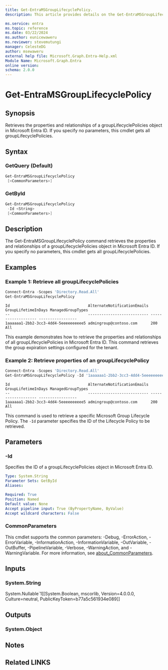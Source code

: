 ```yaml
---
title: Get-EntraMSGroupLifecyclePolicy.
description: This article provides details on the Get-EntraMSGroupLifecyclePolicy command.

ms.service: entra
ms.topic: reference
ms.date: 03/22/2024
ms.author: eunicewaweru
ms.reviewer: stevemutungi
manager: CelesteDG
author: msewaweru
external help file: Microsoft.Graph.Entra-Help.xml
Module Name: Microsoft.Graph.Entra
online version:
schema: 2.0.0
---
```


# Get-EntraMSGroupLifecyclePolicy

## Synopsis

Retrieves the properties and relationships of a groupLifecyclePolicies object in Microsoft Entra ID.
If you specify no parameters, this cmdlet gets all groupLifecyclePolicies.

## Syntax

### GetQuery (Default)

```powershell
Get-EntraMSGroupLifecyclePolicy 
 [<CommonParameters>]
```

### GetById

```powershell
Get-EntraMSGroupLifecyclePolicy 
 -Id <String> 
 [<CommonParameters>]
```

## Description

The Get-EntraMSGroupLifecyclePolicy command retrieves the properties and relationships of a groupLifecyclePolicies object in Microsoft Entra ID.
If you specify no parameters, this cmdlet gets all groupLifecyclePolicies.

## Examples

### Example 1: Retrieve all groupLifecyclePolicies

```powershell
Connect-Entra -Scopes 'Directory.Read.All'
Get-EntraMSGroupLifecyclePolicy
```

```output
Id                                   AlternateNotificationEmails GroupLifetimeInDays ManagedGroupTypes
--                                   --------------------------- ------------------- -----------------
1aaaaaa1-2bb2-3cc3-4dd4-5eeeeeeeeee5 admingroup@contoso.com      200                 All

```

This example demonstrates how to retrieve the properties and relationships of all groupLifecyclePolicies in Microsoft Entra ID.
This command retrieves the group expiration settings configured for the tenant.

### Example 2: Retrieve properties of an groupLifecyclePolicy

```powershell
Connect-Entra -Scopes 'Directory.Read.All'
Get-EntraMSGroupLifecyclePolicy -Id '1aaaaaa1-2bb2-3cc3-4dd4-5eeeeeeeeee5'
```

```output
Id                                   AlternateNotificationEmails GroupLifetimeInDays ManagedGroupTypes
--                                   --------------------------- ------------------- -----------------
1aaaaaa1-2bb2-3cc3-4dd4-5eeeeeeeeee5 admingroup@contoso.com      200                 All
```

This command is used to retrieve a specific Microsoft Group Lifecycle Policy. The `-Id` parameter specifies the ID of the Lifecycle Policy to be retrieved.

## Parameters

### -Id

Specifies the ID of a groupLifecyclePolicies object in Microsoft Entra ID.

```yaml
Type: System.String
Parameter Sets: GetById
Aliases:

Required: True
Position: Named
Default value: None
Accept pipeline input: True (ByPropertyName, ByValue)
Accept wildcard characters: False
```

### CommonParameters

This cmdlet supports the common parameters: -Debug, -ErrorAction, -ErrorVariable, -InformationAction, -InformationVariable, -OutVariable, -OutBuffer, -PipelineVariable, -Verbose, -WarningAction, and -WarningVariable. For more information, see [about_CommonParameters](https://go.microsoft.com/fwlink/?LinkID=113216).

## Inputs

### System.String

System.Nullable\`1\[\[System.Boolean, mscorlib, Version=4.0.0.0, Culture=neutral, PublicKeyToken=b77a5c561934e089\]\]

## Outputs

### System.Object

## Notes

## Related LINKS
